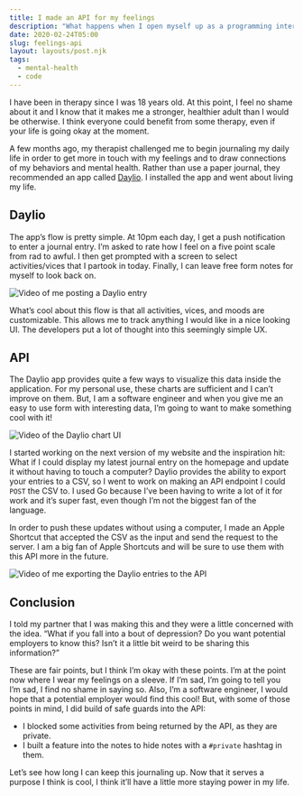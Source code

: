 ```yaml
---
title: I made an API for my feelings
description: "What happens when I open myself up as a programming interface?"
date: 2020-02-24T05:00
slug: feelings-api
layout: layouts/post.njk
tags:
  - mental-health
  - code
---
```


I have been in therapy since I was 18 years old. At this point, I feel no shame about it and I know that it makes me
a stronger, healthier adult than I would be otherwise. I think everyone could benefit from some therapy, even if your
life is going okay at the moment.

A few months ago, my therapist challenged me to begin journaling my daily life in order to get more in touch with my
feelings and to draw connections of my behaviors and mental health. Rather than use a paper journal, they recommended an
app called [Daylio](https://daylio.webflow.io). I installed the app and went about living my life.

<!-- excerpt -->

## Daylio

The app’s flow is pretty simple. At 10pm each day, I get a push notification to enter a journal entry. I’m asked to rate
how I feel on a five point scale from rad to awful. I then get prompted with a screen to select activities/vices that
I partook in today. Finally, I can leave free form notes for myself to look back on.

![Video of me posting a Daylio entry](https://media.giphy.com/media/cNZfGidBskUeupmA3J/giphy.gif)

What’s cool about this flow is that all activities, vices, and moods are customizable. This allows me to track anything
I would like in a nice looking UI. The developers put a lot of thought into this seemingly simple UX.

## API

The Daylio app provides quite a few ways to visualize this data inside the application. For my personal use, these
charts are sufficient and I can’t improve on them. But, I am a software engineer and when you give me an easy to use
form with interesting data, I’m going to want to make something cool with it!

![Video of the Daylio chart UI](https://media.giphy.com/media/L4BZsZ62oeiPwsSQWf/giphy.gif)

I started working on the next version of my website and the inspiration hit: What if I could display my latest journal
entry on the homepage and update it without having to touch a computer? Daylio provides the ability to export your
entries to a CSV, so I went to work on making an API endpoint I could `POST` the CSV to. I used Go because I’ve been
having to write a lot of it for work and it’s super fast, even though I’m not the biggest fan of the language.

In order to push these updates without using a computer, I made an Apple Shortcut that accepted the CSV as the input and
send the request to the server. I am a big fan of Apple Shortcuts and will be sure to use them with this API more in the
future.

![Video of me exporting the Daylio entries to the API](https://media.giphy.com/media/j6rC9gdFdrgpa8P0vi/giphy.gif)

## Conclusion

I told my partner that I was making this and they were a little concerned with the idea. “What if you fall into a bout
of depression? Do you want potential employers to know this? Isn’t it a little bit weird to be sharing this
information?”

These are fair points, but I think I’m okay with these points. I’m at the point now where I wear my feelings on
a sleeve. If I’m sad, I’m going to tell you I’m sad, I find no shame in saying so. Also, I’m a software engineer,
I would hope that a potential employer would find this cool! But, with some of those points in mind, I did build of safe
guards into the API:

- I blocked some activities from being returned by the API, as they are private.
- I built a feature into the notes to hide notes with a `#private` hashtag in them.

Let’s see how long I can keep this journaling up. Now that it serves a purpose I think is cool, I think it’ll have
a little more staying power in my life.
